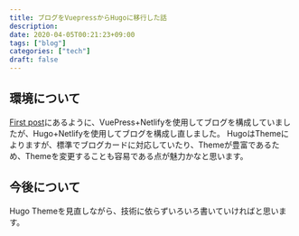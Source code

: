 ```yaml
---
title: ブログをVuepressからHugoに移行した話
description:
date: 2020-04-05T00:21:23+09:00
tags: ["blog"]
categories: ["tech"]
draft: false
---
```


## 環境について

[First post](../2019-03-24/index.md)にあるように、VuePress+Netlifyを使用してブログを構成していましたが、Hugo+Netlifyを使用してブログを構成し直しました。
HugoはThemeによりますが、標準でブログカードに対応していたり、Themeが豊富であるため、Themeを変更することも容易である点が魅力かなと思います。

## 今後について

Hugo Themeを見直しながら、技術に依らずいろいろ書いていければと思います。
